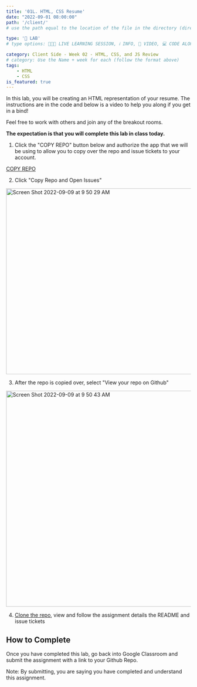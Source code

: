 ```yaml
---
title: '01L. HTML, CSS Resume'
date: "2022-09-01 08:00:00"
path: '/client/'
# use the path equal to the location of the file in the directory (directory structure)

type: '🥼 LAB'
# type options: 👩🏽‍🏫 LIVE LEARNING SESSION, ℹ️ INFO, 🎥 VIDEO, 💻 CODE ALONG, 🥼 LAB, ↩️ REVIEW/NOTES, 👥 GROUP LEARNING, 👷🏼‍♂️ GROUP PROJECT, 🧠 ASSESSMENT, 📝 ASSIGNMENT

category: Client Side - Week 02 - HTML, CSS, and JS Review
# category: Use the Name + week for each (follow the format above)
tags: 
    - HTML
    - CSS
is_featured: true
---
```

In this lab, you will be creating an HTML representation of your resume. The instructions are in the code and below is a video to help you along if you get in a bind!

Feel free to work with others and join any of the breakout rooms.

**The expectation is that you will complete this lab in class today.**

1. Click the "COPY REPO" button below and authorize the app that we will be using to allow you to copy over the repo and issue tickets to your account.

<a class="rn-button btn-purple" href="https://githubtools.reppedintech.com/u/codetracker-learning/LAB-HTML-Resume" target="_blank">COPY REPO</a>

2. Click "Copy Repo and Open Issues"
<img width="507" alt="Screen Shot 2022-09-09 at 9 50 29 AM" src="https://user-images.githubusercontent.com/29741570/189379134-11bd113c-8282-4379-aa79-b87bcfbf6a01.png">

3. After the repo is copied over, select "View your repo on Github"
<img width="589" alt="Screen Shot 2022-09-09 at 9 50 43 AM" src="https://user-images.githubusercontent.com/29741570/189379132-925e60e3-ba48-4ecb-ac23-ab65cccc5bd7.png">

4. [Clone the repo](https://nss-evening-curriculum.netlify.app/client/08-clone-github-repos), view and follow the assignment details the README and issue tickets

## How to Complete
Once you have completed this lab, go back into Google Classroom and submit the assignment with a link to your Github Repo.


Note: By submitting, you are saying you have completed and understand this assignment.
